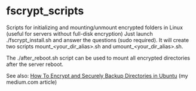 # fscrypt_scripts

Scripts for initializing and mounting/unmount encrypted folders in Linux (useful for servers without full-disk encryption)
Just launch ./fscrypt_install.sh and answer the questions (sudo required).
It will create two scripts mount_<your_dir_alias>.sh and umount_<your_dir_alias>.sh.

The ./after_reboot.sh script can be used to mount all encrypted directories after the server reboot.

See also: [How To Encrypt and Securely Backup Directories in Ubuntu](https://sergejskozlovics.medium.com/how-to-encrypt-and-securely-backup-directories-in-ubuntu-727ea9362049) (my medium.com article)



